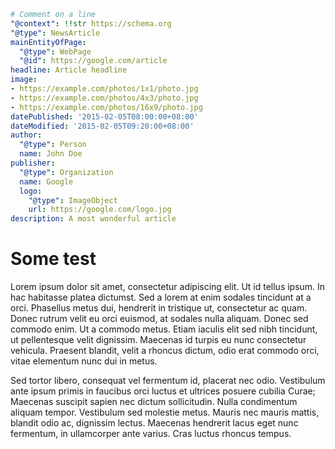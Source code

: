 ```yaml
# Comment on a line
"@context": !!str https://schema.org
"@type": NewsArticle
mainEntityOfPage:
  "@type": WebPage
  "@id": https://google.com/article
headline: Article headline
image:
- https://example.com/photos/1x1/photo.jpg
- https://example.com/photos/4x3/photo.jpg
- https://example.com/photos/16x9/photo.jpg
datePublished: '2015-02-05T08:00:00+08:00'
dateModified: '2015-02-05T09:20:00+08:00'
author:
  "@type": Person
  name: John Doe
publisher:
  "@type": Organization
  name: Google
  logo:
    "@type": ImageObject
    url: https://google.com/logo.jpg
description: A most wonderful article
```

# Some test

Lorem ipsum dolor sit amet, consectetur adipiscing elit. Ut id tellus ipsum. In hac habitasse platea dictumst. Sed a lorem at enim sodales tincidunt at a orci. Phasellus metus dui, hendrerit in tristique ut, consectetur ac quam. Donec rutrum velit eu orci euismod, at sodales nulla aliquam. Donec sed commodo enim. Ut a commodo metus. Etiam iaculis elit sed nibh tincidunt, ut pellentesque velit dignissim. Maecenas id turpis eu nunc consectetur vehicula. Praesent blandit, velit a rhoncus dictum, odio erat commodo orci, vitae elementum nunc dui in metus.

Sed tortor libero, consequat vel fermentum id, placerat nec odio. Vestibulum ante ipsum primis in faucibus orci luctus et ultrices posuere cubilia Curae; Maecenas suscipit sapien nec dictum sollicitudin. Nulla condimentum aliquam tempor. Vestibulum sed molestie metus. Mauris nec mauris mattis, blandit odio ac, dignissim lectus. Maecenas hendrerit lacus eget nunc fermentum, in ullamcorper ante varius. Cras luctus rhoncus tempus.
